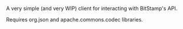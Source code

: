 A very simple (and very WIP) client for interacting with BitStamp's API.

Requires org.json and apache.commons.codec libraries.